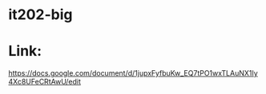 # it202-big

# Link:

https://docs.google.com/document/d/1jupxFyfbuKw_EQ7tPO1wxTLAuNX1Iy4Xc8UFeCRtAwU/edit
